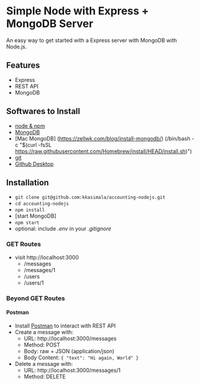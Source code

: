# Simple Node with Express + MongoDB Server

An easy way to get started with a Express server with MongoDB with Node.js.

## Features

- Express
- REST API
- MongoDB

## Softwares to Install

- [node & npm](https://nodejs.org/en/)
- [MongoDB](https://www.mongodb.com/try/download/community)
- [Mac MongoDB] (https://zellwk.com/blog/install-mongodb/) (/bin/bash -c "$(curl -fsSL https://raw.githubusercontent.com/Homebrew/install/HEAD/install.sh)")
- [git](https://git-scm.com/download/)
- [Github Desktop](https://desktop.github.com/)

## Installation

- `git clone git@github.com:kkasimala/accounting-nodejs.git`
- `cd accounting-nodejs`
- `npm install`
- [start MongoDB]
- `npm start`
- optional: include _.env_ in your _.gitignore_

### GET Routes

- visit http://localhost:3000
  - /messages
  - /messages/1
  - /users
  - /users/1

### Beyond GET Routes

#### Postman

- Install [Postman](https://www.getpostman.com/apps) to interact with REST API
- Create a message with:
  - URL: http://localhost:3000/messages
  - Method: POST
  - Body: raw + JSON (application/json)
  - Body Content: `{ "text": "Hi again, World" }`
- Delete a message with:
  - URL: http://localhost:3000/messages/1
  - Method: DELETE
